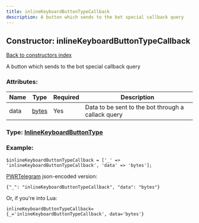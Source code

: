 ```yaml
---
title: inlineKeyboardButtonTypeCallback
description: A button which sends to the bot special callback query
---
```

## Constructor: inlineKeyboardButtonTypeCallback  
[Back to constructors index](index.md)



A button which sends to the bot special callback query

### Attributes:

| Name     |    Type       | Required | Description |
|----------|---------------|----------|-------------|
|data|[bytes](../types/bytes.md) | Yes|Data to be sent to the bot through a callack query|



### Type: [InlineKeyboardButtonType](../types/InlineKeyboardButtonType.md)


### Example:

```
$inlineKeyboardButtonTypeCallback = ['_' => 'inlineKeyboardButtonTypeCallback', 'data' => 'bytes'];
```  

[PWRTelegram](https://pwrtelegram.xyz) json-encoded version:

```
{"_": "inlineKeyboardButtonTypeCallback", "data": "bytes"}
```


Or, if you're into Lua:  


```
inlineKeyboardButtonTypeCallback={_='inlineKeyboardButtonTypeCallback', data='bytes'}

```


